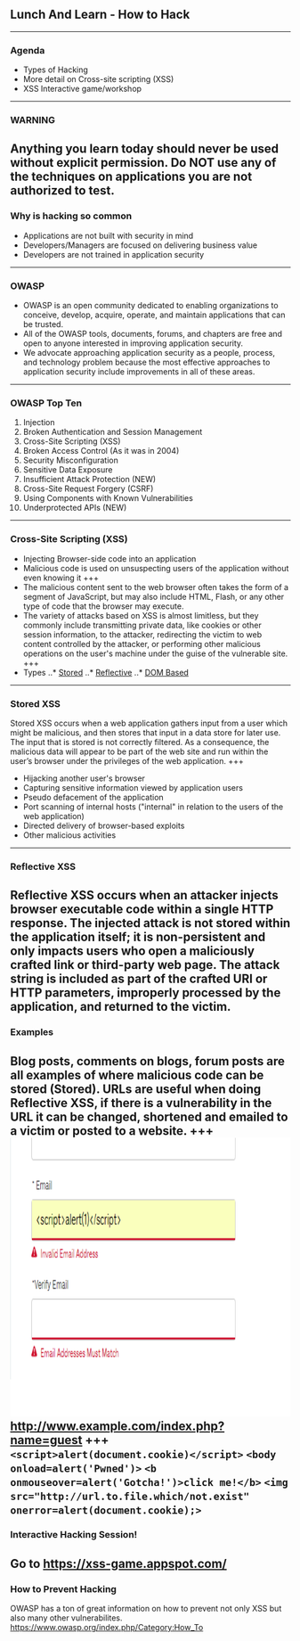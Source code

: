 ## Lunch And Learn - How to Hack
---
### Agenda 
* Types of Hacking
* More detail on Cross-site scripting (XSS)
* XSS Interactive game/workshop
---
### WARNING
Anything you learn today should never be used without explicit permission. Do NOT use any of the techniques on applications you are not authorized to test.
---
### Why is hacking so common
* Applications are not built with security in mind
* Developers/Managers are focused on delivering business value
* Developers are not trained in application security
---
### OWASP
 * OWASP is an open community dedicated to enabling organizations to conceive, develop, acquire, operate, and maintain applications that can be trusted.
 * All of the OWASP tools, documents, forums, and chapters are free and open to anyone interested in improving application security. 
 * We advocate approaching application security as a people, process, and technology problem because the most effective approaches to application security include improvements in all of these areas. 
---
### OWASP Top Ten
 1. Injection
 2. Broken Authentication and Session Management
 3. Cross-Site Scripting (XSS)
 4. Broken Access Control (As it was in 2004)
 5. Security Misconfiguration
 6. Sensitive Data Exposure
 7. Insufficient Attack Protection (NEW)
 8. Cross-Site Request Forgery (CSRF)
 9. Using Components with Known Vulnerabilities
 10. Underprotected APIs (NEW)
---
### Cross-Site Scripting (XSS)
* Injecting Browser-side code into an application
* Malicious code is used on unsuspecting users of the application without even knowing it
+++
* The malicious content sent to the web browser often takes the form of a segment of JavaScript, but may also include HTML, Flash, or any other type of code that the browser may execute. 
* The variety of attacks based on XSS is almost limitless, but they commonly include transmitting private data, like cookies or other session information, to the attacker, redirecting the victim to web content controlled by the attacker, or performing other malicious operations on the user's machine under the guise of the vulnerable site.
+++
* Types
..* [Stored](https://www.owasp.org/index.php/Testing_for_Stored_Cross_site_scripting_(OTG-INPVAL-002))
..* [Reflective](https://www.owasp.org/index.php/Testing_for_Reflected_Cross_site_scripting_(OTG-INPVAL-001))
..* [DOM Based](https://www.owasp.org/index.php/DOM_Based_XSS)
---
### Stored XSS
Stored XSS occurs when a web application gathers input from a user which might be malicious, and then stores that input in a data store for later use. 
The input that is stored is not correctly filtered. As a consequence, the malicious data will appear to be part of the web site and run within the user’s browser under the privileges of the web application.
+++
* Hijacking another user's browser
* Capturing sensitive information viewed by application users
* Pseudo defacement of the application
* Port scanning of internal hosts ("internal" in relation to the users of the web application)
* Directed delivery of browser-based exploits
* Other malicious activities
---
### Reflective XSS
Reflective XSS occurs when an attacker injects browser executable code within a single HTTP response. The injected attack is not stored within the application itself; it is non-persistent and only impacts users who open a maliciously crafted link or third-party web page. The attack string is included as part of the crafted URI or HTTP parameters, improperly processed by the application, and returned to the victim.
---
### Examples
Blog posts, comments on blogs, forum posts are all examples of where malicious code can be stored (Stored). URLs are useful when doing Reflective XSS, if there is a vulnerability in the URL it can be changed, shortened and emailed to a victim or posted to a website.
+++
<img src="./emailalert.png" height=500>
http://www.example.com/index.php?name=guest<script>alert('Your data belong to us')</script>
+++
`<script>alert(document.cookie)</script>`
`<body onload=alert('Pwned')>`
`<b onmouseover=alert('Gotcha!')>click me!</b>`
`<img src="http://url.to.file.which/not.exist" onerror=alert(document.cookie);>`
---
### Interactive Hacking Session!
Go to https://xss-game.appspot.com/ 
---
### How to Prevent Hacking
OWASP has a ton of great information on how to prevent not only XSS but also many other vulnerabilites.
https://www.owasp.org/index.php/Category:How_To
